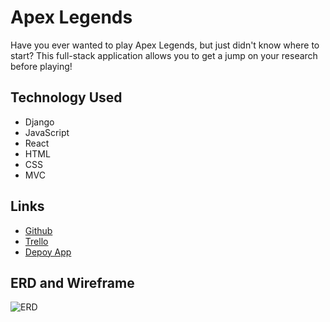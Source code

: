 # Apex Legends

Have you ever wanted to play Apex Legends, but just didn't know where to start? This full-stack application allows you to get a jump on your research before playing!

## Technology Used

- Django
- JavaScript
- React
- HTML
- CSS
- MVC

## Links

- [Github](https://github.com/armoneyj210/apex-predator)
- [Trello](https://trello.com/b/TrIHRxsa/apex-legends)
- [Depoy App](#)

## ERD and Wireframe

![ERD](/Desktop/ApexLegends.jpeg)
